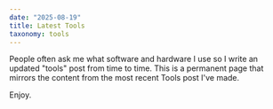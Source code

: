 ```yaml
---
date: "2025-08-19"
title: Latest Tools
taxonomy: tools
---
```


People often ask me what software and hardware I use so I write an updated
"tools" post from time to time. This is a permanent page that mirrors the
content from the most recent Tools post I've made.

Enjoy.
